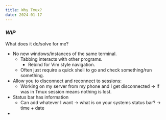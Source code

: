 ```yaml
---
title: Why Tmux?
date: 2024-01-17
---
```


### *WIP*

What does it do/solve for me?
- No new windows/instances of the same terminal. 
	- Tabbing interacts with other programs.
		- Rebind for Vim style navigation.
	- Often just require a quick shell to go and check something/run something.
- Allow you to disconnect and reconnect to sessions:
	- Working on my server from my phone and I get disconnected -> if was in Tmux session means nothing is lost.
- Status bar has information
	- Can add whatever I want -> what is on your systems status bar? -> time + date
-

